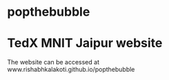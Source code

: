 # popthebubble
<h1>TedX MNIT Jaipur website</h1>
The website can be accessed at www.rishabhkalakoti.github.io/popthebubble
